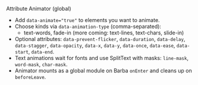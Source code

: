 Attribute Animator (global)

- Add `data-animate="true"` to elements you want to animate.
- Choose kinds via `data-animation-type` (comma-separated):
  - text-words, fade-in (more coming: text-lines, text-chars, slide-in)
- Optional attributes: `data-prevent-flicker`, `data-duration`, `data-delay`, `data-stagger`, `data-opacity`, `data-x`, `data-y`, `data-once`, `data-ease`, `data-start`, `data-end`.
- Text animations wait for fonts and use SplitText with masks: `line-mask`, `word-mask`, `char-mask`.
- Animator mounts as a global module on Barba `onEnter` and cleans up on `beforeLeave`.
